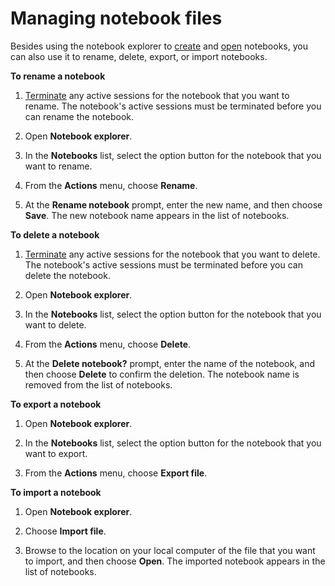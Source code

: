 # Managing notebook files<a name="notebooks-spark-managing"></a>

Besides using the notebook explorer to [create](notebooks-spark-getting-started.md#notebooks-spark-getting-started-creating-your-own-notebook) and [open](notebooks-spark-getting-started.md#notebooks-spark-getting-started-opening-a-previously-created-notebook) notebooks, you can also use it to rename, delete, export, or import notebooks\.

**To rename a notebook**

1. [Terminate](notebooks-spark-getting-started.md#notebooks-spark-getting-started-terminating-a-session) any active sessions for the notebook that you want to rename\. The notebook's active sessions must be terminated before you can rename the notebook\.

1. Open **Notebook explorer**\.

1. In the **Notebooks** list, select the option button for the notebook that you want to rename\.

1. From the **Actions** menu, choose **Rename**\.

1. At the **Rename notebook** prompt, enter the new name, and then choose **Save**\. The new notebook name appears in the list of notebooks\.

**To delete a notebook**

1. [Terminate](notebooks-spark-getting-started.md#notebooks-spark-getting-started-terminating-a-session) any active sessions for the notebook that you want to delete\. The notebook's active sessions must be terminated before you can delete the notebook\.

1. Open **Notebook explorer**\.

1. In the **Notebooks** list, select the option button for the notebook that you want to delete\.

1. From the **Actions** menu, choose **Delete**\.

1. At the **Delete notebook?** prompt, enter the name of the notebook, and then choose **Delete** to confirm the deletion\. The notebook name is removed from the list of notebooks\.

**To export a notebook**

1. Open **Notebook explorer**\.

1. In the **Notebooks** list, select the option button for the notebook that you want to export\.

1. From the **Actions** menu, choose **Export file**\.

**To import a notebook**

1. Open **Notebook explorer**\.

1. Choose **Import file**\.

1. Browse to the location on your local computer of the file that you want to import, and then choose **Open**\. The imported notebook appears in the list of notebooks\.